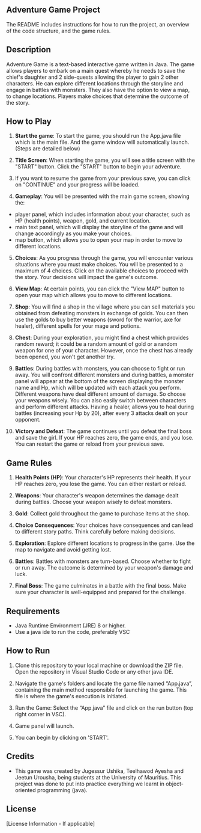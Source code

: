 ## Adventure Game Project

The README includes instructions for how to run the project, an overview of the code structure, and the game rules.

## Description

Adventure Game is a text-based interactive game written in Java. The game allows players to embark on a main quest whereby he needs to save the chief's daughter and 2 side-quests allowing the player to gain 2 other characters. He can explore different locations through the storyline and engage in battles with monsters. They also have the option to view a map, to change locations. Players make choices that determine the outcome of the story.

## How to Play
1. **Start the game**: To start the game, you should run the App.java file which is the main file. And the game window will automatically launch. (Steps are detailed below)

2. **Title Screen**: When starting the game, you will see a title screen with the "START" button. Click the "START" button to begin your adventure.

3. If you want to resume the game from your previous save, you can click on "CONTINUE" and your progress will be loaded.

4. **Gameplay**: You will be presented with the main game screen, showing the:
- player panel, which includes information about your character, such as HP (health points), weapon, gold, and current location.
- main text panel, which will display the storyline of the game and will change accordingly as you make your choices.
- map button, which allows you to open your map in order to move to different locations.

5. **Choices**: As you progress through the game, you will encounter various situations where you must make choices. You will be presented to a maximum of 4 choices. Click on the available choices to proceed with the story. Your decisions will impact the game's outcome.

6. **View Map**: At certain points, you can click the "View MAP" button to open your map which allows you to move to different locations.

7. **Shop**: You will find a shop in the village where you can sell materials you obtained from defeating monsters in exchange of golds. You can then use the golds to buy better weapons (sword for the warrior, axe for healer), different spells for your mage and potions.

8. **Chest**: During your exploration, you might find a chest which provides random reward; it could be a random amount of gold or a random weapon for one of your character. However, once the chest has already been opened, you won't get another try.

9. **Battles**: During battles with monsters, you can choose to fight or run away. You will confront different monsters and during battles, a monster panel will appear at the bottom of the screen displaying the monster name and Hp, which will be updated with each attack you perform. Different weapons have deal different amount of damage. So choose your weapons wisely. You can also easily switch between characters and perform different attacks. Having a healer, allows you to heal during battles (increasing your Hp by 20), after every 3 attacks dealt on your opponent.

10. **Victory and Defeat**: The game continues until you defeat the final boss and save the girl. If your HP reaches zero, the game ends, and you lose. You can restart the game or reload from your previous save.


## Game Rules

1. **Health Points (HP)**: Your character's HP represents their health. If your HP reaches zero, you lose the game. You can either restart or reload.

2. **Weapons**: Your character's weapon determines the damage dealt during battles. Choose your weapon wisely to defeat monsters.

3. **Gold**: Collect gold throughout the game to purchase items at the shop.

4. **Choice Consequences**: Your choices have consequences and can lead to different story paths. Think carefully before making decisions.

5. **Exploration**: Explore different locations to progress in the game. Use the map to navigate and avoid getting lost.

6. **Battles**: Battles with monsters are turn-based. Choose whether to fight or run away. The outcome is determined by your weapon's damage and luck.

7. **Final Boss**: The game culminates in a battle with the final boss. Make sure your character is well-equipped and prepared for the challenge.


## Requirements

- Java Runtime Environment (JRE) 8 or higher.
- Use a java ide to run the code, preferably VSC

## How to Run

1. Clone this repository to your local machine or download the ZIP file. Open the repository in Visual Studio Code or any other java IDE.

2. Navigate the game's folders and locate the game file named  “App.java”, containing the main method responsible for launching the game. This file is where the game's execution is initiated. 

3. Run the Game: Select the “App.java”  file and click on the run button (top right corner in VSC).

4. Game panel will launch.

5. You can begin by clicking on 'START'.

## Credits

- This game was created by Jugessur Ushika, Teelhawod Ayesha and Jeetun Urousha, being students at the University of Mauritius. This project was done to put into practice everything we learnt in object-oriented programming (java).

## License

[License Information - If applicable]

